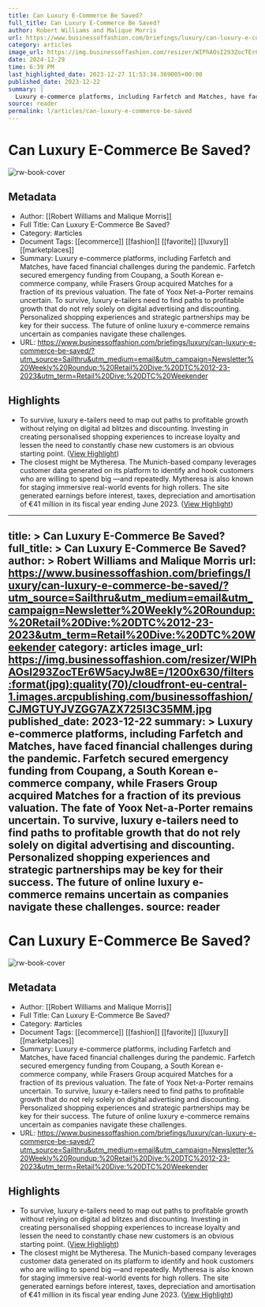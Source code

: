```yaml
---
title: Can Luxury E-Commerce Be Saved?
full_title: Can Luxury E-Commerce Be Saved?
author: Robert Williams and Malique Morris
url: https://www.businessoffashion.com/briefings/luxury/can-luxury-e-commerce-be-saved/?utm_source=Sailthru&utm_medium=email&utm_campaign=Newsletter%20Weekly%20Roundup:%20Retail%20Dive:%20DTC%2012-23-2023&utm_term=Retail%20Dive:%20DTC%20Weekender
category: articles
image_url: https://img.businessoffashion.com/resizer/WIPhAOsI293ZocTEr6W5acyJw8E=/1200x630/filters:format(jpg):quality(70)/cloudfront-eu-central-1.images.arcpublishing.com/businessoffashion/CJMGTUYJVZGG7AZX725I3C35MM.jpg
date: 2024-12-29
time: 6:39 PM
last_highlighted_date: 2023-12-27 11:53:34.369005+00:00
published_date: 2023-12-22
summary: |
  Luxury e-commerce platforms, including Farfetch and Matches, have faced financial challenges during the pandemic. Farfetch secured emergency funding from Coupang, a South Korean e-commerce company, while Frasers Group acquired Matches for a fraction of its previous valuation. The fate of Yoox Net-a-Porter remains uncertain. To survive, luxury e-tailers need to find paths to profitable growth that do not rely solely on digital advertising and discounting. Personalized shopping experiences and strategic partnerships may be key for their success. The future of online luxury e-commerce remains uncertain as companies navigate these challenges.
source: reader
permalink: l/articles/can-luxury-e-commerce-be-saved
---
```

# Can Luxury E-Commerce Be Saved?

![rw-book-cover](https://img.businessoffashion.com/resizer/WIPhAOsI293ZocTEr6W5acyJw8E=/1200x630/filters:format(jpg):quality(70)/cloudfront-eu-central-1.images.arcpublishing.com/businessoffashion/CJMGTUYJVZGG7AZX725I3C35MM.jpg)

## Metadata
- Author: [[Robert Williams and Malique Morris]]
- Full Title: Can Luxury E-Commerce Be Saved?
- Category: #articles
- Document Tags: [[ecommerce]] [[fashion]] [[favorite]] [[luxury]] [[marketplaces]] 
- Summary: Luxury e-commerce platforms, including Farfetch and Matches, have faced financial challenges during the pandemic. Farfetch secured emergency funding from Coupang, a South Korean e-commerce company, while Frasers Group acquired Matches for a fraction of its previous valuation. The fate of Yoox Net-a-Porter remains uncertain. To survive, luxury e-tailers need to find paths to profitable growth that do not rely solely on digital advertising and discounting. Personalized shopping experiences and strategic partnerships may be key for their success. The future of online luxury e-commerce remains uncertain as companies navigate these challenges.
- URL: https://www.businessoffashion.com/briefings/luxury/can-luxury-e-commerce-be-saved/?utm_source=Sailthru&utm_medium=email&utm_campaign=Newsletter%20Weekly%20Roundup:%20Retail%20Dive:%20DTC%2012-23-2023&utm_term=Retail%20Dive:%20DTC%20Weekender

## Highlights
- To survive, luxury e-tailers need to map out paths to profitable growth without relying on digital ad blitzes and discounting. Investing in creating personalised shopping experiences to increase loyalty and lessen the need to constantly chase new customers is an obvious starting point. ([View Highlight](https://read.readwise.io/read/01hjnhtkcan3rf127w0mq3ch6d))
- The closest might be Mytheresa. The Munich-based company leverages customer data generated on its platform to identify and hook customers who are willing to spend big —and repeatedly. Mytheresa is also known for staging immersive real-world events for high rollers. The site generated earnings before interest, taxes, depreciation and amortisation of €41 million in its fiscal year ending June 2023. ([View Highlight](https://read.readwise.io/read/01hjnhywgf50vyfta5h38t3kmn))


---
title: >
  Can Luxury E-Commerce Be Saved?
full_title: >
  Can Luxury E-Commerce Be Saved?
author: >
  Robert Williams and Malique Morris
url: https://www.businessoffashion.com/briefings/luxury/can-luxury-e-commerce-be-saved/?utm_source=Sailthru&utm_medium=email&utm_campaign=Newsletter%20Weekly%20Roundup:%20Retail%20Dive:%20DTC%2012-23-2023&utm_term=Retail%20Dive:%20DTC%20Weekender
category: articles
image_url: https://img.businessoffashion.com/resizer/WIPhAOsI293ZocTEr6W5acyJw8E=/1200x630/filters:format(jpg):quality(70)/cloudfront-eu-central-1.images.arcpublishing.com/businessoffashion/CJMGTUYJVZGG7AZX725I3C35MM.jpg
published_date: 2023-12-22
summary: >
  Luxury e-commerce platforms, including Farfetch and Matches, have faced financial challenges during the pandemic. Farfetch secured emergency funding from Coupang, a South Korean e-commerce company, while Frasers Group acquired Matches for a fraction of its previous valuation. The fate of Yoox Net-a-Porter remains uncertain. To survive, luxury e-tailers need to find paths to profitable growth that do not rely solely on digital advertising and discounting. Personalized shopping experiences and strategic partnerships may be key for their success. The future of online luxury e-commerce remains uncertain as companies navigate these challenges.
source: reader
---
# Can Luxury E-Commerce Be Saved?

![rw-book-cover](https://img.businessoffashion.com/resizer/WIPhAOsI293ZocTEr6W5acyJw8E=/1200x630/filters:format(jpg):quality(70)/cloudfront-eu-central-1.images.arcpublishing.com/businessoffashion/CJMGTUYJVZGG7AZX725I3C35MM.jpg)

## Metadata
- Author: [[Robert Williams and Malique Morris]]
- Full Title: Can Luxury E-Commerce Be Saved?
- Category: #articles
- Document Tags: [[ecommerce]] [[fashion]] [[favorite]] [[luxury]] [[marketplaces]] 
- Summary: Luxury e-commerce platforms, including Farfetch and Matches, have faced financial challenges during the pandemic. Farfetch secured emergency funding from Coupang, a South Korean e-commerce company, while Frasers Group acquired Matches for a fraction of its previous valuation. The fate of Yoox Net-a-Porter remains uncertain. To survive, luxury e-tailers need to find paths to profitable growth that do not rely solely on digital advertising and discounting. Personalized shopping experiences and strategic partnerships may be key for their success. The future of online luxury e-commerce remains uncertain as companies navigate these challenges.
- URL: https://www.businessoffashion.com/briefings/luxury/can-luxury-e-commerce-be-saved/?utm_source=Sailthru&utm_medium=email&utm_campaign=Newsletter%20Weekly%20Roundup:%20Retail%20Dive:%20DTC%2012-23-2023&utm_term=Retail%20Dive:%20DTC%20Weekender

## Highlights
- To survive, luxury e-tailers need to map out paths to profitable growth without relying on digital ad blitzes and discounting. Investing in creating personalised shopping experiences to increase loyalty and lessen the need to constantly chase new customers is an obvious starting point. ([View Highlight](https://read.readwise.io/read/01hjnhtkcan3rf127w0mq3ch6d))
- The closest might be Mytheresa. The Munich-based company leverages customer data generated on its platform to identify and hook customers who are willing to spend big —and repeatedly. Mytheresa is also known for staging immersive real-world events for high rollers. The site generated earnings before interest, taxes, depreciation and amortisation of €41 million in its fiscal year ending June 2023. ([View Highlight](https://read.readwise.io/read/01hjnhywgf50vyfta5h38t3kmn))



